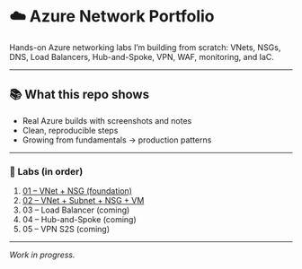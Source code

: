 # ☁️ Azure Network Portfolio

Hands-on Azure networking labs I’m building from scratch: VNets, NSGs, DNS, Load Balancers, Hub-and-Spoke, VPN, WAF, monitoring, and IaC.

---

## 📚 What this repo shows
- Real Azure builds with screenshots and notes
- Clean, reproducible steps
- Growing from fundamentals → production patterns

---

### 🧪 Labs (in order)

1. [01 – VNet + NSG (foundation)](01-📌-VNet-NSG/README.md)
2. [02 – VNet + Subnet + NSG + VM](02-🖧-VNet-Subnet-NSG-VM/README.md)
3. 03 – Load Balancer (coming)
4. 04 – Hub-and-Spoke (coming)
5. 05 – VPN S2S (coming)


---

*Work in progress.*
